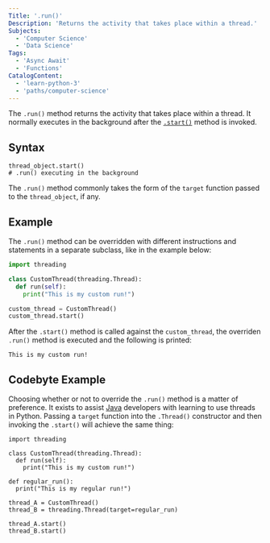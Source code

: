 ```yaml
---
Title: '.run()'
Description: 'Returns the activity that takes place within a thread.'
Subjects:
  - 'Computer Science'
  - 'Data Science'
Tags:
  - 'Async Await'
  - 'Functions'
CatalogContent:
  - 'learn-python-3'
  - 'paths/computer-science'
---
```


The `.run()` method returns the activity that takes place within a thread. It normally executes in the background after the [`.start()`](https://www.codecademy.com/resources/docs/python/threading/start) method is invoked.

## Syntax

```pseudo
thread_object.start()
# .run() executing in the background
```

The `.run()` method commonly takes the form of the `target` function passed to the `thread_object`, if any.

## Example

The `.run()` method can be overridden with different instructions and statements in a separate subclass, like in the example below:

```py
import threading

class CustomThread(threading.Thread):
  def run(self):
    print("This is my custom run!")

custom_thread = CustomThread()
custom_thread.start()
```

After the `.start()` method is called against the `custom_thread`, the overriden `.run()` method is executed and the following is printed:

```shell
This is my custom run!
```

## Codebyte Example

Choosing whether or not to override the `.run()` method is a matter of preference. It exists to assist [Java](https://www.codecademy.com/resources/docs/java) developers with learning to use threads in Python. Passing a `target` function into the `.Thread()` constructor and then invoking the `.start()` will achieve the same thing:

```codebyte/python
import threading

class CustomThread(threading.Thread):
  def run(self):
    print("This is my custom run!")

def regular_run():
  print("This is my regular run!")

thread_A = CustomThread()
thread_B = threading.Thread(target=regular_run)

thread_A.start()
thread_B.start()
```
